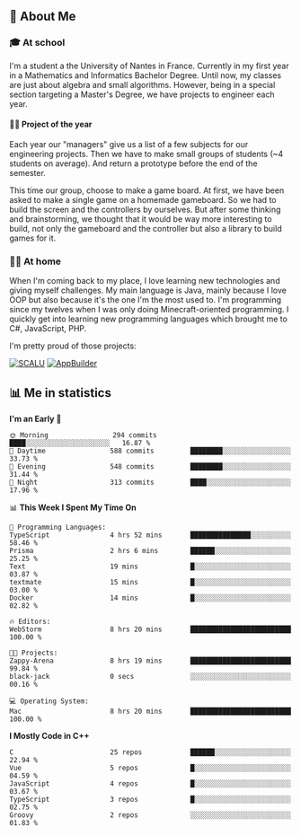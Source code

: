 ## 👀 About Me

### 🎓 At school

I'm a student a the University of Nantes in France. Currently in my first year in a Mathematics and Informatics Bachelor Degree. Until now, my classes are just about algebra and small algorithms. However, being in a special section targeting a Master's Degree, we have projects to engineer each year. 

#### 🔧🔬 Project of the year

Each year our "managers" give us a list of a few subjects for our engineering projects. Then we have to make small groups of students (~4 students on average). And return a prototype before the end of the semester.

This time our group, choose to make a game board. At first, we have been asked to make a single game on a homemade gameboard. So we had to build the screen and the controllers by ourselves. 
But after some thinking and brainstorming, we thought that it would be way more interesting to build, not only the gameboard and the controller but also a library to build games for it.

### 👨‍💻 At home

When I'm coming back to my place, I love learning new technologies and giving myself challenges. My main language is Java, mainly because I love OOP but also because it's the one I'm the most used to. I'm programming since my twelves when I was only doing Minecraft-oriented programming.  I quickly get into learning new programming languages which brought me to C#, JavaScript, PHP. 

I'm pretty proud of those projects:

[![SCALU](https://github-readme-stats.vercel.app/api/pin?username=renardfute&repo=SCALU)](https://github.com/renardfute/scalu)
[![AppBuilder](https://github-readme-stats.vercel.app/api/pin?username=pulsedev2&repo=AppBuilder)](https://github.com/pulsedev2/AppBuilder)

## 📊 Me in statistics
<!--START_SECTION:waka-->
**I'm an Early 🐤** 

```text
🌞 Morning                294 commits         ████░░░░░░░░░░░░░░░░░░░░░   16.87 % 
🌆 Daytime                588 commits         ████████░░░░░░░░░░░░░░░░░   33.73 % 
🌃 Evening                548 commits         ████████░░░░░░░░░░░░░░░░░   31.44 % 
🌙 Night                  313 commits         ████░░░░░░░░░░░░░░░░░░░░░   17.96 % 
```


📊 **This Week I Spent My Time On** 

```text
💬 Programming Languages: 
TypeScript               4 hrs 52 mins       ███████████████░░░░░░░░░░   58.46 % 
Prisma                   2 hrs 6 mins        ██████░░░░░░░░░░░░░░░░░░░   25.25 % 
Text                     19 mins             █░░░░░░░░░░░░░░░░░░░░░░░░   03.87 % 
textmate                 15 mins             █░░░░░░░░░░░░░░░░░░░░░░░░   03.00 % 
Docker                   14 mins             █░░░░░░░░░░░░░░░░░░░░░░░░   02.82 % 

🔥 Editors: 
WebStorm                 8 hrs 20 mins       █████████████████████████   100.00 % 

🐱‍💻 Projects: 
Zappy-Arena              8 hrs 19 mins       █████████████████████████   99.84 % 
black-jack               0 secs              ░░░░░░░░░░░░░░░░░░░░░░░░░   00.16 % 

💻 Operating System: 
Mac                      8 hrs 20 mins       █████████████████████████   100.00 % 
```

**I Mostly Code in C++** 

```text
C                        25 repos            ██████░░░░░░░░░░░░░░░░░░░   22.94 % 
Vue                      5 repos             █░░░░░░░░░░░░░░░░░░░░░░░░   04.59 % 
JavaScript               4 repos             █░░░░░░░░░░░░░░░░░░░░░░░░   03.67 % 
TypeScript               3 repos             █░░░░░░░░░░░░░░░░░░░░░░░░   02.75 % 
Groovy                   2 repos             ░░░░░░░░░░░░░░░░░░░░░░░░░   01.83 % 
```




<!--END_SECTION:waka-->
